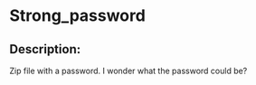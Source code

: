 
# Strong_password
## Description:
Zip file with a password. I wonder what the password could be?


